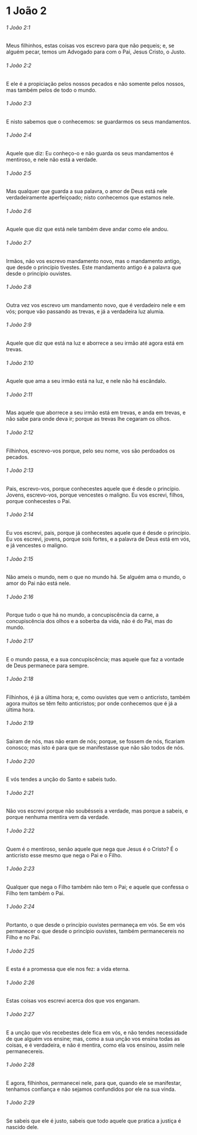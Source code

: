 # 1 João 2

###### 1 João 2:1

Meus filhinhos, estas coisas vos escrevo para que não pequeis; e, se alguém pecar, temos um Advogado para com o Pai, Jesus Cristo, o Justo.

###### 1 João 2:2

E ele é a propiciação pelos nossos pecados e não somente pelos nossos, mas também pelos de todo o mundo.

###### 1 João 2:3

E nisto sabemos que o conhecemos: se guardarmos os seus mandamentos.

###### 1 João 2:4

Aquele que diz: Eu conheço-o e não guarda os seus mandamentos é mentiroso, e nele não está a verdade.

###### 1 João 2:5

Mas qualquer que guarda a sua palavra, o amor de Deus está nele verdadeiramente aperfeiçoado; nisto conhecemos que estamos nele.

###### 1 João 2:6

Aquele que diz que está nele também deve andar como ele andou.

###### 1 João 2:7

Irmãos, não vos escrevo mandamento novo, mas o mandamento antigo, que desde o princípio tivestes. Este mandamento antigo é a palavra que desde o princípio ouvistes.

###### 1 João 2:8

Outra vez vos escrevo um mandamento novo, que é verdadeiro nele e em vós; porque vão passando as trevas, e já a verdadeira luz alumia.

###### 1 João 2:9

Aquele que diz que está na luz e aborrece a seu irmão até agora está em trevas.

###### 1 João 2:10

Aquele que ama a seu irmão está na luz, e nele não há escândalo.

###### 1 João 2:11

Mas aquele que aborrece a seu irmão está em trevas, e anda em trevas, e não sabe para onde deva ir; porque as trevas lhe cegaram os olhos.

###### 1 João 2:12

Filhinhos, escrevo-vos porque, pelo seu nome, vos são perdoados os pecados.

###### 1 João 2:13

Pais, escrevo-vos, porque conhecestes aquele que é desde o princípio. Jovens, escrevo-vos, porque vencestes o maligno. Eu vos escrevi, filhos, porque conhecestes o Pai.

###### 1 João 2:14

Eu vos escrevi, pais, porque já conhecestes aquele que é desde o princípio. Eu vos escrevi, jovens, porque sois fortes, e a palavra de Deus está em vós, e já vencestes o maligno.

###### 1 João 2:15

Não ameis o mundo, nem o que no mundo há. Se alguém ama o mundo, o amor do Pai não está nele.

###### 1 João 2:16

Porque tudo o que há no mundo, a concupiscência da carne, a concupiscência dos olhos e a soberba da vida, não é do Pai, mas do mundo.

###### 1 João 2:17

E o mundo passa, e a sua concupiscência; mas aquele que faz a vontade de Deus permanece para sempre.

###### 1 João 2:18

Filhinhos, é já a última hora; e, como ouvistes que vem o anticristo, também agora muitos se têm feito anticristos; por onde conhecemos que é já a última hora.

###### 1 João 2:19

Saíram de nós, mas não eram de nós; porque, se fossem de nós, ficariam conosco; mas isto é para que se manifestasse que não são todos de nós.

###### 1 João 2:20

E vós tendes a unção do Santo e sabeis tudo.

###### 1 João 2:21

Não vos escrevi porque não soubésseis a verdade, mas porque a sabeis, e porque nenhuma mentira vem da verdade.

###### 1 João 2:22

Quem é o mentiroso, senão aquele que nega que Jesus é o Cristo? É o anticristo esse mesmo que nega o Pai e o Filho.

###### 1 João 2:23

Qualquer que nega o Filho também não tem o Pai; e aquele que confessa o Filho tem também o Pai.

###### 1 João 2:24

Portanto, o que desde o princípio ouvistes permaneça em vós. Se em vós permanecer o que desde o princípio ouvistes, também permanecereis no Filho e no Pai.

###### 1 João 2:25

E esta é a promessa que ele nos fez: a vida eterna.

###### 1 João 2:26

Estas coisas vos escrevi acerca dos que vos enganam.

###### 1 João 2:27

E a unção que vós recebestes dele fica em vós, e não tendes necessidade de que alguém vos ensine; mas, como a sua unção vos ensina todas as coisas, e é verdadeira, e não é mentira, como ela vos ensinou, assim nele permanecereis.

###### 1 João 2:28

E agora, filhinhos, permanecei nele, para que, quando ele se manifestar, tenhamos confiança e não sejamos confundidos por ele na sua vinda.

###### 1 João 2:29

Se sabeis que ele é justo, sabeis que todo aquele que pratica a justiça é nascido dele.

